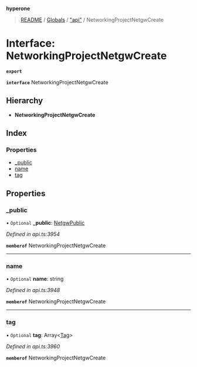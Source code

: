 **hyperone**

> [README](../README.md) / [Globals](../globals.md) / ["api"](../modules/_api_.md) / NetworkingProjectNetgwCreate

# Interface: NetworkingProjectNetgwCreate

**`export`** 

**`interface`** NetworkingProjectNetgwCreate

## Hierarchy

* **NetworkingProjectNetgwCreate**

## Index

### Properties

* [\_public](_api_.networkingprojectnetgwcreate.md#_public)
* [name](_api_.networkingprojectnetgwcreate.md#name)
* [tag](_api_.networkingprojectnetgwcreate.md#tag)

## Properties

### \_public

• `Optional` **\_public**: [NetgwPublic](_api_.netgwpublic.md)

*Defined in api.ts:3954*

**`memberof`** NetworkingProjectNetgwCreate

___

### name

• `Optional` **name**: string

*Defined in api.ts:3948*

**`memberof`** NetworkingProjectNetgwCreate

___

### tag

• `Optional` **tag**: Array\<[Tag](_api_.tag.md)>

*Defined in api.ts:3960*

**`memberof`** NetworkingProjectNetgwCreate
